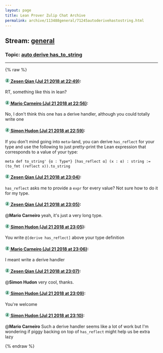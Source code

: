 ```yaml
---
layout: page
title: Lean Prover Zulip Chat Archive 
permalink: archive/113488general/71245autoderivehastostring.html
---
```


## Stream: [general](index.html)
### Topic: [auto derive has_to_string](71245autoderivehastostring.html)

---


{% raw %}
#### [![Click to go to Zulip](../../assets/img/zulip2.png) Zesen Qian (Jul 21 2018 at 22:49)](https://leanprover.zulipchat.com/#narrow/stream/113488-general/topic/auto%20derive%20has_to_string/near/130069413):
RT, something like this in lean?

#### [![Click to go to Zulip](../../assets/img/zulip2.png) Mario Carneiro (Jul 21 2018 at 22:56)](https://leanprover.zulipchat.com/#narrow/stream/113488-general/topic/auto%20derive%20has_to_string/near/130069676):
No, I don't think this one has a derive handler, although you could totally write one

#### [![Click to go to Zulip](../../assets/img/zulip2.png) Simon Hudon (Jul 21 2018 at 22:59)](https://leanprover.zulipchat.com/#narrow/stream/113488-general/topic/auto%20derive%20has_to_string/near/130069770):
If you don't mind going into `meta`-land, you can derive `has_reflect` for your type and use the following to just pretty-print the Lean expression that corresponds to a value of your type:

```lean
meta def to_string' {α : Type*} [has_reflect α] (x : α) : string := 
(to_fmt (reflect x)).to_string
```

#### [![Click to go to Zulip](../../assets/img/zulip2.png) Zesen Qian (Jul 21 2018 at 23:04)](https://leanprover.zulipchat.com/#narrow/stream/113488-general/topic/auto%20derive%20has_to_string/near/130070006):
`has_reflect` asks me to provide a `expr` for every value? Not sure how to do it for my type.

#### [![Click to go to Zulip](../../assets/img/zulip2.png) Zesen Qian (Jul 21 2018 at 23:05)](https://leanprover.zulipchat.com/#narrow/stream/113488-general/topic/auto%20derive%20has_to_string/near/130070023):
@**Mario Carneiro** yeah, it's just a very long type.

#### [![Click to go to Zulip](../../assets/img/zulip2.png) Simon Hudon (Jul 21 2018 at 23:05)](https://leanprover.zulipchat.com/#narrow/stream/113488-general/topic/auto%20derive%20has_to_string/near/130070026):
You write `@[derive has_reflect]` above your type definition

#### [![Click to go to Zulip](../../assets/img/zulip2.png) Mario Carneiro (Jul 21 2018 at 23:06)](https://leanprover.zulipchat.com/#narrow/stream/113488-general/topic/auto%20derive%20has_to_string/near/130070074):
I meant write a derive handler

#### [![Click to go to Zulip](../../assets/img/zulip2.png) Zesen Qian (Jul 21 2018 at 23:07)](https://leanprover.zulipchat.com/#narrow/stream/113488-general/topic/auto%20derive%20has_to_string/near/130070106):
@**Simon Hudon** very cool, thanks.

#### [![Click to go to Zulip](../../assets/img/zulip2.png) Simon Hudon (Jul 21 2018 at 23:09)](https://leanprover.zulipchat.com/#narrow/stream/113488-general/topic/auto%20derive%20has_to_string/near/130070171):
You're welcome

#### [![Click to go to Zulip](../../assets/img/zulip2.png) Simon Hudon (Jul 21 2018 at 23:10)](https://leanprover.zulipchat.com/#narrow/stream/113488-general/topic/auto%20derive%20has_to_string/near/130070237):
@**Mario Carneiro** Such a derive handler seems like a lot of work but I'm wondering if piggy backing on top of `has_reflect` might help us be extra lazy


{% endraw %}
